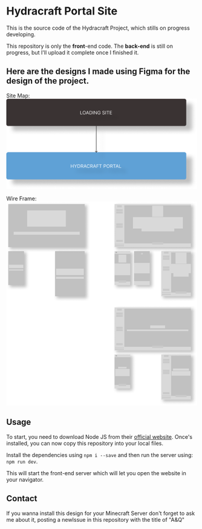 # Hydracraft Portal Site

This is the source code of the Hydracraft Project, which stills on progress developing.

This repository is only the **front**-end code. The **back-end** is still on progress, but I'll upload it complete once I finished it.

## Here are the designs I made using Figma for the design of the project.
Site Map:
[![SiteMap](https://raw.githubusercontent.com/zZang32/hydracraft-project/main/design_images/Portal%20Hydracraft%20SiteMap.png "SiteMap")](http://hydracraft.es "SiteMap")

Wire Frame:
[![WireFrame](https://raw.githubusercontent.com/zZang32/hydracraft-project/main/design_images/Portal%20Hydracraft%20WireFrame%20.png "WireFrame")](https://hydracraft.es/ "WireFrame")

## Usage

To start, you need to download Node JS from their [official website](https://nodejs.org/es "website").
Once's installed, you can now copy this repository into your local files.

Install the dependencies using `npm i --save` and then run the server using: `npm run dev`.

This will start the front-end server which will let you open the website in your navigator.

## Contact
If you wanna install this design for your Minecraft Server don't forget to ask me about it, posting a newIssue in this repository with the title of "A&Q"

